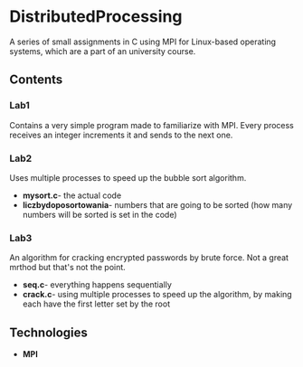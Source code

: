 # DistributedProcessing
A series of small assignments in C using MPI for Linux-based operating systems, which are a part of an university course.
## Contents
### Lab1 
Contains a very simple program made to familiarize with MPI. Every process receives an integer increments it and sends to the next one. 
### Lab2
Uses multiple processes to speed up the bubble sort algorithm. 
* **mysort.c**- the actual code
* **liczbydoposortowania**- numbers that are going to be sorted (how many numbers will be sorted is set in the code)
### Lab3
An algorithm for cracking encrypted passwords by brute force. Not a great mrthod but that's not the point. 
* **seq.c**- everything happens sequentially
* **crack.c**- using multiple processes to speed up the algorithm, by making each have the first letter set by the root 
## Technologies
* **MPI**
